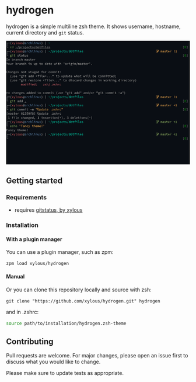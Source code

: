 # hydrogen

hydrogen is a simple multiline zsh theme. It shows username, hostname, current
directory and `git` status.

![](./screenshot.png)

## Getting started

### Requirements

- requires [gitstatus, by xylous](https://github.com/xylous/gitstatus)

### Installation

#### With a plugin manager

You can use a plugin manager, such as zpm:

```
zpm load xylous/hydrogen
```

#### Manual

Or you can clone this repository locally and source with zsh:

```
git clone "https://github.com/xylous/hydrogen.git" hydrogen
```

and in .zshrc:
```zsh
source path/to/installation/hydrogen.zsh-theme
```

## Contributing

Pull requests are welcome. For major changes, please open an issue first to
discuss what you would like to change.

Please make sure to update tests as appropriate.
